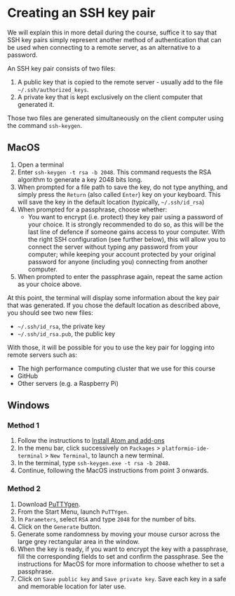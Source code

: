 # Creating an SSH key pair

We will explain this in more detail during the course, suffice it to say that SSH key pairs simply represent another method of authentication that can be used when connecting to a remote server, as an alternative to a password.

An SSH key pair consists of two files:

1. A public key that is copied to the remote server - usually add to the file `~/.ssh/authorized_keys`.
2. A private key that is kept exclusively on the client computer that generated it.

Those two files are generated simultaneously on the client computer using the command `ssh-keygen`.

## MacOS

1. Open a terminal
2. Enter `ssh-keygen -t rsa -b 2048`.
   This command requests the RSA algorithm to generate a key 2048 bits long.
3. When prompted for a file path to save the key, do not type anything, and simply press the `Return` (also called `Enter`) key on your keyboard.
   This will save the key in the default location (typically, `~/.ssh/id_rsa`)
4. When prompted for a passphrase, choose whether:
    + You want to encrypt (i.e. protect) they key pair using a password of your choice.
      It is strongly recommended to do so, as this will be the last line of defence if someone gains access to your computer.
      With the right SSH configuration (see further below), this will allow you to connect the server without typing any password from your computer; while keeping your account protected by your original password for anyone (including you) connecting from another computer.
5. When prompted to enter the passphrase again, repeat the same action as your choice above.

At this point, the terminal will display some information about the key pair that was generated.
If you chose the default location as described above, you should see two new files:

- `~/.ssh/id_rsa`, the private key
- `~/.ssh/id_rsa.pub`, the public key

With those, it will be possible for you to use the key pair for logging into remote servers such as:

- The high performance computing cluster that we use for this course
- GitHub
- Other servers (e.g. a Raspberry Pi)

## Windows

### Method 1

1. Follow the instructions to [Install Atom and add-ons](atom_installation_instructions.md)
2. In the menu bar, click successively on `Packages` > `platformio-ide-terminal` > `New Terminal`, to launch a new terminal.
3. In the terminal, type `ssh-keygen.exe -t rsa -b 2048`.
4. Continue, following the MacOS instructions from point 3 onwards.

### Method 2

1. Download [PuTTYgen](https://www.puttygen.com/).
2. From the Start Menu, launch `PuTTYgen`.
3. In `Parameters`, select `RSA` and type `2048` for the number of bits.
4. Click on the `Generate` button.
5. Generate some randomness by moving your mouse cursor across the large grey rectangular area in the window.
6. When the key is ready, if you want to encrypt the key with a passphrase, fill the corresponding fields to set and confirm the passphrase.
  See the instructions for MacOS for more information to choose whether to set a passphrase.
7. Click on `Save public key` and `Save private key`.
   Save each key in a safe and memorable location for later use.
